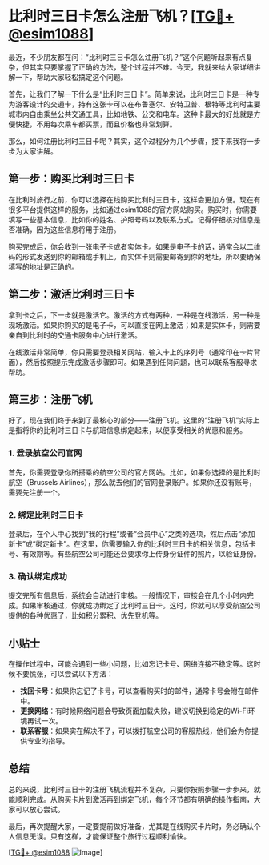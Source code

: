 # 比利时三日卡怎么注册飞机？[[TG💪+ @esim1088](https://t.me/s/esim1088)]

最近，不少朋友都在问：“比利时三日卡怎么注册飞机？”这个问题听起来有点复杂，但其实只要掌握了正确的方法，整个过程并不难。今天，我就来给大家详细讲解一下，帮助大家轻松搞定这个问题。

首先，让我们了解一下什么是“比利时三日卡”。简单来说，比利时三日卡是一种专为游客设计的交通卡，持有这张卡可以在布鲁塞尔、安特卫普、根特等比利时主要城市内自由乘坐公共交通工具，比如地铁、公交和电车。这种卡最大的好处就是方便快捷，不用每次乘车都买票，而且价格也非常划算。

那么，如何注册比利时三日卡呢？其实，这个过程分为几个步骤，接下来我将一步步为大家讲解。

## 第一步：购买比利时三日卡

在比利时旅行之前，你可以选择在线购买比利时三日卡，这样会更加方便。现在有很多平台提供这样的服务，比如通过esim1088的官方网站购买。购买时，你需要填写一些基本信息，比如你的姓名、护照号码以及联系方式。记得仔细核对信息是否准确，因为这些信息将用于注册。

购买完成后，你会收到一张电子卡或者实体卡。如果是电子卡的话，通常会以二维码的形式发送到你的邮箱或手机上。而实体卡则需要邮寄到你的地址，所以要确保填写的地址是正确的。

## 第二步：激活比利时三日卡

拿到卡之后，下一步就是激活它。激活的方式有两种，一种是在线激活，另一种是现场激活。如果你购买的是电子卡，可以直接在网上激活；如果是实体卡，则需要亲自到比利时的交通卡服务中心进行激活。

在线激活非常简单，你只需要登录相关网站，输入卡上的序列号（通常印在卡片背面），然后按照提示完成激活步骤即可。如果遇到任何问题，也可以联系客服寻求帮助。

## 第三步：注册飞机

好了，现在我们终于来到了最核心的部分——注册飞机。这里的“注册飞机”实际上是指将你的比利时三日卡与航班信息绑定起来，以便享受相关的优惠和服务。

### 1. 登录航空公司官网

首先，你需要登录你所搭乘的航空公司的官方网站。比如，如果你选择的是比利时航空（Brussels Airlines），那么就去他们的官网登录账户。如果你还没有账号，需要先注册一个。

### 2. 绑定比利时三日卡

登录后，在个人中心找到“我的行程”或者“会员中心”之类的选项，然后点击“添加新卡”或“绑定新卡”。在这里，你需要输入你的比利时三日卡的相关信息，包括卡号、有效期等。有些航空公司可能还会要求你上传身份证件的照片，以验证身份。

### 3. 确认绑定成功

提交完所有信息后，系统会自动进行审核。一般情况下，审核会在几个小时内完成。如果审核通过，你就成功绑定了比利时三日卡。这时，你就可以享受航空公司提供的各种优惠了，比如积分累积、优先登机等。

## 小贴士

在操作过程中，可能会遇到一些小问题，比如忘记卡号、网络连接不稳定等。这时候不要慌张，可以尝试以下方法：

- **找回卡号**：如果你忘记了卡号，可以查看购买时的邮件，通常卡号会附在邮件中。
- **更换网络**：有时候网络问题会导致页面加载失败，建议切换到稳定的Wi-Fi环境再试一次。
- **联系客服**：如果实在解决不了，可以拨打航空公司的客服热线，他们会为你提供专业的指导。

## 总结

总的来说，比利时三日卡的注册飞机流程并不复杂，只要你按照步骤一步步来，就能顺利完成。从购买卡片到激活再到绑定飞机，每个环节都有明确的操作指南，大家可以放心尝试。

最后，再次提醒大家，一定要提前做好准备，尤其是在线购买卡片时，务必确认个人信息无误。只有这样，才能保证整个旅行过程顺利愉快。

[[TG💪+ @esim1088](https://t.me/s/esim1088) ![Image](https://i.postimg.cc/4NQfJmqS/Snipaste-2025-05-13-00-14-12.png)]